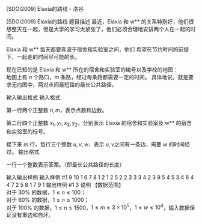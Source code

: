 



[SDOI2009] Elaxia的路线 - 洛谷














[SDOI2009] Elaxia的路线
题目描述
最近，Elaxia 和 w** 的关系特别好，他们很想整天在一起，但是大学的学习太紧张了，他们必须合理地安排两个人在一起的时间。

Elaxia 和 w** 每天都要奔波于宿舍和实验室之间，他们 希望在节约时间的前提下，一起走的时间尽可能的长。

现在已知的是 Elaxia 和 w** 所在的宿舍和实验室的编号以及学校的地图：  
地图上有 $n$ 个路口，$m$ 条路，经过每条路都需要一定的时间。 具体地说，就是要求无向图中，两对点间最短路的最长公共路径。

输入输出格式
输入格式

第一行两个正整数 $n,m$，表示点数和边数。
  
第二行四个正整数 $x_1,y_1,x_2,y_2$，分别表示 Elaxia 的宿舍和实验室及 w** 的宿舍和实验室的标号。

接下来 $m$ 行，每行三个整数 $u,v,w$，表示 $u,v$之间有一条边，需要 $w$ 的时间经过。
输出格式

一行一个整数表示答案。（即最长公共路径的长度）

输入输出样例
输入样例 #1
9 10
1 6 7 8
1 2 1
2 5 2
2 3 3
3 4 2
3 9 5
4 5 3
4 6 4
4 7 2
5 8 1
7 9 1
输出样例 #1
3
说明
【数据范围】    
对于 $30\%$ 的数据，$1\le n \le 100$；   
对于 $60\%$ 的数据，$1\le n \le 1000$；   
对于 $100\%$ 的数据，$1\le n \le 1500$，$1 \leq m \leq 3 \times 10^5$，$1\le w \le 10^4$，输入数据保证没有重边和自环。







